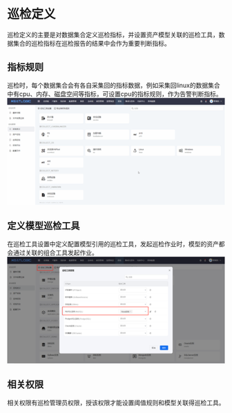 # 巡检定义
巡检定义的主要是对数据集合定义巡检指标，并设置资产模型关联的巡检工具，数据集合的巡检指标在巡检报告的结果中会作为重要判断指标。

## 指标规则
巡检时，每个数据集合会有各自采集回的指标数据，例如采集回linux的数据集合中有cpu、内存、磁盘空间等指标，可设置cpu的指标规则，作为告警判断指标。
![](images/巡检定义_配置指标规则.gif)

## 定义模型巡检工具
在巡检工具设置中定义配置模型引用的巡检工具，发起巡检作业时，模型的资产都会通过关联的组合工具发起作业。
![](images/巡检定义_关联巡检工具.png)

## 相关权限
相关权限有巡检管理员权限，授该权限才能设置阈值规则和模型关联得巡检工具。